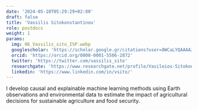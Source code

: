 ```yaml
---
date: '2024-05-10T05:29:29+02:00'
draft: false
title: 'Vassilis Sitokonstantinou'
role: postdocs
weight: 1
params:
  img: 06_Vassilis_sito_ISP.webp
  googlescholar: 'https://scholar.google.gr/citations?user=8WCaLYQAAAAJ&hl=en'
  orcid: 'https://orcid.org/0000-0001-5506-2872'
  twitter: 'https://twitter.com/vassilis_sito'
  researchgate: 'https://www.researchgate.net/profile/Vasileios-Sitokonstantinou'
  linkedin: 'https://www.linkedin.com/in/vsito/'
---
```


I develop causal and explainable machine learning methods using Earth observations and environmental data to estimate the impact of agricultural decisions for sustainable agriculture and food security. 
